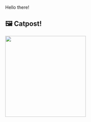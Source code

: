 Hello there!



## 🖼️ Catpost!

<sub>
    <img src="https://cdn2.thecatapi.com/images/ahl.jpg" height="256">
</sub>

